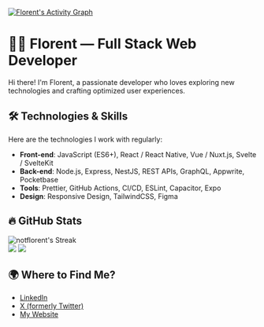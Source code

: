 
[![Florent's Activity Graph](https://github-readme-activity-graph.vercel.app/graph?username=notflorent)](https://github.com/notFlorent)

# 🧑‍💻 **Florent — Full Stack Web Developer**  

Hi there! I'm Florent, a passionate developer who loves exploring new technologies and crafting optimized user experiences.  

## 🛠️ **Technologies & Skills**  
Here are the technologies I work with regularly:  

- **Front-end**: JavaScript (ES6+), React / React Native, Vue / Nuxt.js, Svelte / SvelteKit  
- **Back-end**: Node.js, Express, NestJS, REST APIs, GraphQL, Appwrite, Pocketbase  
- **Tools**: Prettier, GitHub Actions, CI/CD, ESLint, Capacitor, Expo  
- **Design**: Responsive Design, TailwindCSS, Figma  

## 🔥 **GitHub Stats**  
![notflorent's Streak](https://github-readme-streak-stats.herokuapp.com/?user=notflorent&theme=dark&hide_border=true)
<br />
![](https://raw.githubusercontent.com/notflorent/github-stats/master/generated/overview.svg#gh-dark-mode-only)
![](https://raw.githubusercontent.com/notflorent/github-stats/master/generated/languages.svg#gh-dark-mode-only)


## 🌍 **Where to Find Me?**  
- [LinkedIn](https://www.linkedin.com/in/florentazd)  
- [X (formerly Twitter)](https://x.com/_flrnt)  
- [My Website](https://florentazd.dev)  
